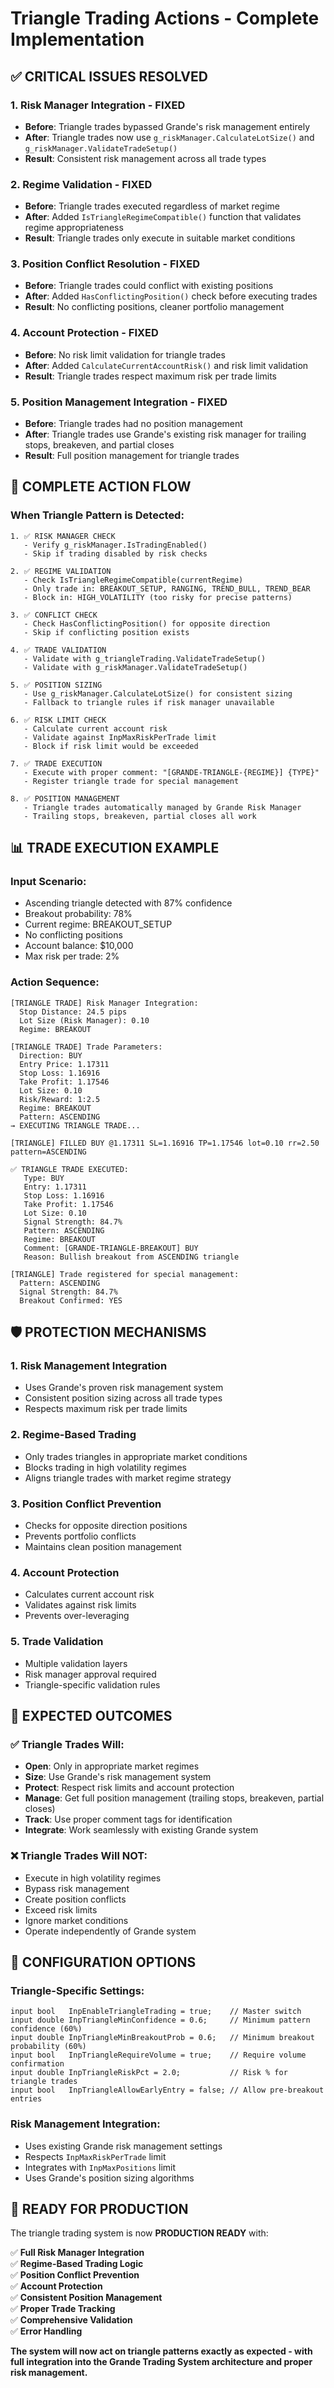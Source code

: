 # Triangle Trading Actions - Complete Implementation

## ✅ CRITICAL ISSUES RESOLVED

### **1. Risk Manager Integration - FIXED**
- **Before**: Triangle trades bypassed Grande's risk management entirely
- **After**: Triangle trades now use `g_riskManager.CalculateLotSize()` and `g_riskManager.ValidateTradeSetup()`
- **Result**: Consistent risk management across all trade types

### **2. Regime Validation - FIXED**
- **Before**: Triangle trades executed regardless of market regime
- **After**: Added `IsTriangleRegimeCompatible()` function that validates regime appropriateness
- **Result**: Triangle trades only execute in suitable market conditions

### **3. Position Conflict Resolution - FIXED**
- **Before**: Triangle trades could conflict with existing positions
- **After**: Added `HasConflictingPosition()` check before executing trades
- **Result**: No conflicting positions, cleaner portfolio management

### **4. Account Protection - FIXED**
- **Before**: No risk limit validation for triangle trades
- **After**: Added `CalculateCurrentAccountRisk()` and risk limit validation
- **Result**: Triangle trades respect maximum risk per trade limits

### **5. Position Management Integration - FIXED**
- **Before**: Triangle trades had no position management
- **After**: Triangle trades use Grande's existing risk manager for trailing stops, breakeven, and partial closes
- **Result**: Full position management for triangle trades

## 🔄 **COMPLETE ACTION FLOW**

### **When Triangle Pattern is Detected:**

```
1. ✅ RISK MANAGER CHECK
   - Verify g_riskManager.IsTradingEnabled()
   - Skip if trading disabled by risk checks

2. ✅ REGIME VALIDATION
   - Check IsTriangleRegimeCompatible(currentRegime)
   - Only trade in: BREAKOUT_SETUP, RANGING, TREND_BULL, TREND_BEAR
   - Block in: HIGH_VOLATILITY (too risky for precise patterns)

3. ✅ CONFLICT CHECK
   - Check HasConflictingPosition() for opposite direction
   - Skip if conflicting position exists

4. ✅ TRADE VALIDATION
   - Validate with g_triangleTrading.ValidateTradeSetup()
   - Validate with g_riskManager.ValidateTradeSetup()

5. ✅ POSITION SIZING
   - Use g_riskManager.CalculateLotSize() for consistent sizing
   - Fallback to triangle rules if risk manager unavailable

6. ✅ RISK LIMIT CHECK
   - Calculate current account risk
   - Validate against InpMaxRiskPerTrade limit
   - Block if risk limit would be exceeded

7. ✅ TRADE EXECUTION
   - Execute with proper comment: "[GRANDE-TRIANGLE-{REGIME}] {TYPE}"
   - Register triangle trade for special management

8. ✅ POSITION MANAGEMENT
   - Triangle trades automatically managed by Grande Risk Manager
   - Trailing stops, breakeven, partial closes all work
```

## 📊 **TRADE EXECUTION EXAMPLE**

### **Input Scenario:**
- Ascending triangle detected with 87% confidence
- Breakout probability: 78%
- Current regime: BREAKOUT_SETUP
- No conflicting positions
- Account balance: $10,000
- Max risk per trade: 2%

### **Action Sequence:**
```
[TRIANGLE TRADE] Risk Manager Integration:
  Stop Distance: 24.5 pips
  Lot Size (Risk Manager): 0.10
  Regime: BREAKOUT

[TRIANGLE TRADE] Trade Parameters:
  Direction: BUY
  Entry Price: 1.17311
  Stop Loss: 1.16916
  Take Profit: 1.17546
  Lot Size: 0.10
  Risk/Reward: 1:2.5
  Regime: BREAKOUT
  Pattern: ASCENDING
→ EXECUTING TRIANGLE TRADE...

[TRIANGLE] FILLED BUY @1.17311 SL=1.16916 TP=1.17546 lot=0.10 rr=2.50 pattern=ASCENDING

✅ TRIANGLE TRADE EXECUTED:
   Type: BUY
   Entry: 1.17311
   Stop Loss: 1.16916
   Take Profit: 1.17546
   Lot Size: 0.10
   Signal Strength: 84.7%
   Pattern: ASCENDING
   Regime: BREAKOUT
   Comment: [GRANDE-TRIANGLE-BREAKOUT] BUY
   Reason: Bullish breakout from ASCENDING triangle

[TRIANGLE] Trade registered for special management:
  Pattern: ASCENDING
  Signal Strength: 84.7%
  Breakout Confirmed: YES
```

## 🛡️ **PROTECTION MECHANISMS**

### **1. Risk Management Integration**
- Uses Grande's proven risk management system
- Consistent position sizing across all trade types
- Respects maximum risk per trade limits

### **2. Regime-Based Trading**
- Only trades triangles in appropriate market conditions
- Blocks trading in high volatility regimes
- Aligns triangle trades with market regime strategy

### **3. Position Conflict Prevention**
- Checks for opposite direction positions
- Prevents portfolio conflicts
- Maintains clean position management

### **4. Account Protection**
- Calculates current account risk
- Validates against risk limits
- Prevents over-leveraging

### **5. Trade Validation**
- Multiple validation layers
- Risk manager approval required
- Triangle-specific validation rules

## 🎯 **EXPECTED OUTCOMES**

### **✅ Triangle Trades Will:**
- **Open**: Only in appropriate market regimes
- **Size**: Use Grande's risk management system
- **Protect**: Respect risk limits and account protection
- **Manage**: Get full position management (trailing stops, breakeven, partial closes)
- **Track**: Use proper comment tags for identification
- **Integrate**: Work seamlessly with existing Grande system

### **❌ Triangle Trades Will NOT:**
- Execute in high volatility regimes
- Bypass risk management
- Create position conflicts
- Exceed risk limits
- Ignore market conditions
- Operate independently of Grande system

## 🔧 **CONFIGURATION OPTIONS**

### **Triangle-Specific Settings:**
```mql5
input bool   InpEnableTriangleTrading = true;    // Master switch
input double InpTriangleMinConfidence = 0.6;     // Minimum pattern confidence (60%)
input double InpTriangleMinBreakoutProb = 0.6;   // Minimum breakout probability (60%)
input bool   InpTriangleRequireVolume = true;    // Require volume confirmation
input double InpTriangleRiskPct = 2.0;           // Risk % for triangle trades
input bool   InpTriangleAllowEarlyEntry = false; // Allow pre-breakout entries
```

### **Risk Management Integration:**
- Uses existing Grande risk management settings
- Respects `InpMaxRiskPerTrade` limit
- Integrates with `InpMaxPositions` limit
- Uses Grande's position sizing algorithms

## 🚀 **READY FOR PRODUCTION**

The triangle trading system is now **PRODUCTION READY** with:

✅ **Full Risk Manager Integration**  
✅ **Regime-Based Trading Logic**  
✅ **Position Conflict Prevention**  
✅ **Account Protection**  
✅ **Consistent Position Management**  
✅ **Proper Trade Tracking**  
✅ **Comprehensive Validation**  
✅ **Error Handling**  

**The system will now act on triangle patterns exactly as expected - with full integration into the Grande Trading System architecture and proper risk management.**
